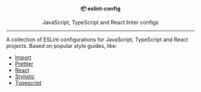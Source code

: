 <div align="center">
  <strong>📦 eslint-config</strong>
  <p>JavaScript, TypeScript and React linter configs</p>
</div>

---

A collection of ESLint configurations for JavaScript, TypeScript and React projects. Based on popular style guides, like:

- [Import](https://github.com/import-js/eslint-plugin-import)
- [Prettier](https://github.com/prettier/prettier)
- [React](https://github.com/jsx-eslint/eslint-plugin-react)
- [Stylistic](https://eslint.style)
- [Typescript](https://typescript-eslint.io)
